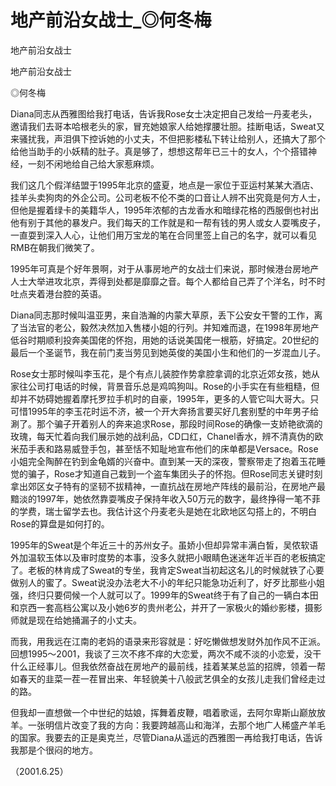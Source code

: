 # 地产前沿女战士_◎何冬梅

地产前沿女战士

地产前沿女战士

◎何冬梅

Diana同志从西雅图给我打电话，告诉我Rose女士决定把自己发给一丹麦老头，邀请我们去哥本哈根老头的家，冒充她娘家人给她撑腰壮胆。挂断电话，Sweat又来骚扰我，声泪俱下控诉她的小丈夫，不但把影楼私下转让给别人，还搞大了那个给他当助手的小妖精的肚子。真是够了，想想这帮年已三十的女人，个个搭错神经，一刻不闲地给自己给大家惹麻烦。

我们这几个假洋结盟于1995年北京的盛夏，地点是一家位于亚运村某某大酒店、挂羊头卖狗肉的外企公司。公司老板不伦不类的口音让人辨不出究竟是何方人士，但他是握着绿卡的美籍华人，1995年浓郁的古龙香水和暗绿花格的西服倒也衬出他有别于其他的暴发户。我们每天的工作就是和一帮有钱的男人或女人耍嘴皮子，一直耍到深入人心，让他们用万宝龙的笔在合同里签上自己的名字，就可以看见RMB在朝我们微笑了。

1995年可真是个好年景啊，对于从事房地产的女战士们来说，那时候港台房地产人士大举进攻北京，弄得到处都是靡靡之音。每个人都给自己弄了个洋名，时不时吐点夹着港台腔的英语。

Diana同志那时候叫温亚男，来自浩瀚的内蒙大草原，丢下公安女干警的工作，离了当法官的老公，毅然决然加入售楼小姐的行列。并知难而退，在1998年房地产低谷时期顺利投奔美国佬的怀抱，用她的话说美国佬一根筋，好搞定。20世纪的最后一个圣诞节，我在前门麦当劳见到她英俊的美国小生和他们的一岁混血儿子。

Rose女士那时候叫李玉花，是个有点儿装腔作势拿腔拿调的北京近郊女孩，她从家往公司打电话的时候，背景音乐总是鸡鸣狗叫。Rose的小手实在有些粗糙，但却并不妨碍她握着摩托罗拉手机时的自豪，1995年，更多的人管它叫大哥大。只可惜1995年的李玉花时运不济，被一个开大奔扬言要买好几套别墅的中年男子给涮了。那个骗子开着别人的奔来追求Rose，那段时间Rose的确像一支娇艳欲滴的玫瑰，每天忙着向我们展示她的战利品，CD口红，Chanel香水，辨不清真伪的欧米茄手表和路易威登手包，甚至恬不知耻地宣布他们的床单都是Versace。Rose小姐完全陶醉在钓到金龟婿的兴奋中。直到某一天的深夜，警察带走了抱着玉花睡觉的骗子，Rose才知道自己栽到一个盗车集团头子的怀抱。但Rose同志关键时刻拿出郊区女子特有的坚韧不拔精神，一直抗战在房地产阵线的最前沿，在房地产最黯淡的1997年，她依然靠耍嘴皮子保持年收入50万元的数字，最终挣得一笔不菲的学费，瑞士留学去也。我估计这个丹麦老头是她在北欧地区勾搭上的，不明白Rose的算盘是如何打的。

1995年的Sweat是个年近三十的苏州女子。虽娇小但却异常丰满白皙，吴侬软语外加温软玉体以及审时度势的本事，没多久就把小眼睛色迷迷年近半百的老板搞定了。老板的林肯成了Sweat的专坐，我肯定Sweat当初起这名儿的时候就铁了心要做别人的蜜了。Sweat说没办法老大不小的年纪只能急功近利了，好歹比那些小姐强，终归只要伺候一个人就可以了。1999年的Sweat终于有了自己的一辆白本田和京西一套高档公寓以及小她6岁的贵州老公，并开了一家极火的婚纱影楼，摄影师就是现在给她捅漏子的小丈夫。

而我，用我远在江南的老妈的语录来形容就是：好吃懒做想发财外加作风不正派。回想1995〜2001，我谈了三次不疼不痒的大恋爱，两次不咸不淡的小恋爱，没干什么正经事儿。但我依然奋战在房地产的最前线，挂着某某总监的招牌，领着一帮如春天的韭菜一茬一茬冒出来、年轻貌美十八般武艺俱全的女孩儿走我们曾经走过的路。

但我却一直想做一个中世纪的姑娘，挥舞着皮鞭，唱着歌谣，去阿尔卑斯山巅放放羊。一张明信片改变了我的方向：我要跨越高山和海洋，去那个地广人稀盛产羊毛的国家。我要去的正是奥克兰，尽管Diana从遥远的西雅图一再给我打电话，告诉我那是个很闷的地方。

（2001.6.25）